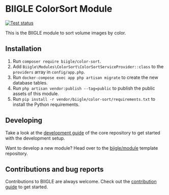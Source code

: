 # BIIGLE ColorSort Module

[![Test status](https://github.com/biigle/color-sort/workflows/Tests/badge.svg)](https://github.com/biigle/color-sort/actions?query=workflow%3ATests)

This is the BIIGLE module to sort volume images by color.

## Installation

1. Run `composer require biigle/color-sort`.
2. Add `Biigle\Modules\ColorSort\ColorSortServiceProvider::class` to the `providers` array in `config/app.php`.
3. Run `docker-compose exec app php artisan migrate` to create the new database tables.
4. Run `php artisan vendor:publish --tag=public` to publish the public assets of this module.
5. Run `pip install -r vendor/biigle/color-sort/requirements.txt` to install the Python requirements.

## Developing

Take a look at the [development guide](https://github.com/biigle/core/blob/master/DEVELOPING.md) of the core repository to get started with the development setup.

Want to develop a new module? Head over to the [biigle/module](https://github.com/biigle/module) template repository.

## Contributions and bug reports

Contributions to BIIGLE are always welcome. Check out the [contribution guide](https://github.com/biigle/core/blob/master/CONTRIBUTING.md) to get started.

